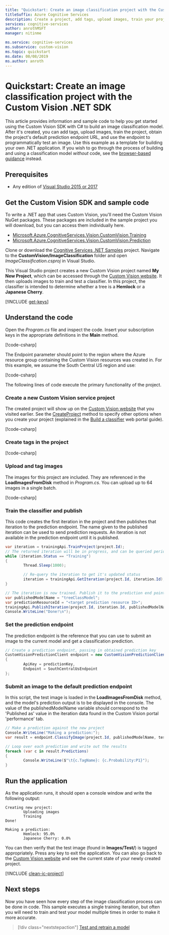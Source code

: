 ```yaml
---
title: "Quickstart: Create an image classification project with the Custom Vision SDK for C#"
titleSuffix: Azure Cognitive Services
description: Create a project, add tags, upload images, train your project, and make a prediction using the .NET SDK with C#.
services: cognitive-services
author: anrothMSFT
manager: nitinme

ms.service: cognitive-services
ms.subservice: custom-vision
ms.topic: quickstart
ms.date: 08/08/2019
ms.author: anroth
---
```

# Quickstart: Create an image classification project with the Custom Vision .NET SDK

This article provides information and sample code to help you get started using the Custom Vision SDK with C# to build an image classification model. After it's created, you can add tags, upload images, train the project, obtain the project's default prediction endpoint URL, and use the endpoint to programmatically test an image. Use this example as a template for building your own .NET application. If you wish to go through the process of building and using a classification model _without_ code, see the [browser-based guidance](getting-started-build-a-classifier.md) instead.

## Prerequisites

- Any edition of [Visual Studio 2015 or 2017](https://www.visualstudio.com/downloads/)

## Get the Custom Vision SDK and sample code

To write a .NET app that uses Custom Vision, you'll need the Custom Vision NuGet packages. These packages are included in the sample project you will download, but you can access them individually here.

- [Microsoft.Azure.CognitiveServices.Vision.CustomVision.Training](https://www.nuget.org/packages/Microsoft.Azure.CognitiveServices.Vision.CustomVision.Training/)
- [Microsoft.Azure.CognitiveServices.Vision.CustomVision.Prediction](https://www.nuget.org/packages/Microsoft.Azure.CognitiveServices.Vision.CustomVision.Prediction/)

Clone or download the [Cognitive Services .NET Samples](https://github.com/Azure-Samples/cognitive-services-dotnet-sdk-samples) project. Navigate to the **CustomVision/ImageClassification** folder and open _ImageClassification.csproj_ in Visual Studio.

This Visual Studio project creates a new Custom Vision project named __My New Project__, which can be accessed through the [Custom Vision website](https://customvision.ai/). It then uploads images to train and test a classifier. In this project, the classifier is intended to determine whether a tree is a __Hemlock__ or a __Japanese Cherry__.

[!INCLUDE [get-keys](includes/get-keys.md)]

## Understand the code

Open the _Program.cs_ file and inspect the code. Insert your subscription keys in the appropriate definitions in the **Main** method.

[!code-csharp[](~/cognitive-services-dotnet-sdk-samples/CustomVision/ImageClassification/Program.cs?range=21-30)]

The Endpoint parameter should point to the region where the Azure resource group containing the Custom Vision resources was created in. For this example, we assume the South Central US region and use:

[!code-csharp[](~/cognitive-services-dotnet-sdk-samples/CustomVision/ImageClassification/Program.cs?range=14-14)]

The following lines of code execute the primary functionality of the project.

### Create a new Custom Vision service project

The created project will show up on the [Custom Vision website](https://customvision.ai/) that you visited earlier. See the [CreateProject](https://docs.microsoft.com/dotnet/api/microsoft.azure.cognitiveservices.vision.customvision.training.customvisiontrainingclientextensions.createproject?view=azure-dotnet#Microsoft_Azure_CognitiveServices_Vision_CustomVision_Training_CustomVisionTrainingClientExtensions_CreateProject_Microsoft_Azure_CognitiveServices_Vision_CustomVision_Training_ICustomVisionTrainingClient_System_String_System_String_System_Nullable_System_Guid__System_String_System_Collections_Generic_IList_System_String__) method to specify other options when you create your project (explained in the [Build a classifier](getting-started-build-a-classifier.md) web portal guide).   

[!code-csharp[](~/cognitive-services-dotnet-sdk-samples/CustomVision/ImageClassification/Program.cs?range=32-34)]

### Create tags in the project

[!code-csharp[](~/cognitive-services-dotnet-sdk-samples/CustomVision/ImageClassification/Program.cs?range=36-38)]

### Upload and tag images

The images for this project are included. They are referenced in the **LoadImagesFromDisk** method in _Program.cs_. You can upload up to 64 images in a single batch.

[!code-csharp[](~/cognitive-services-dotnet-sdk-samples/CustomVision/ImageClassification/Program.cs?range=40-55)]

### Train the classifier and publish

This code creates the first iteration in the project and then publishes that iteration to the prediction endpoint. The name given to the published iteration can be used to send prediction requests. An iteration is not available in the prediction endpoint until it is published.

```csharp
var iteration = trainingApi.TrainProject(project.Id);
// The returned iteration will be in progress, and can be queried periodically to see when it has completed
while (iteration.Status == "Training")
{
        Thread.Sleep(1000);

        // Re-query the iteration to get it's updated status
        iteration = trainingApi.GetIteration(project.Id, iteration.Id);
}

// The iteration is now trained. Publish it to the prediction end point.
var publishedModelName = "treeClassModel";
var predictionResourceId = "<target prediction resource ID>";
trainingApi.PublishIteration(project.Id, iteration.Id, publishedModelName, predictionResourceId);
Console.WriteLine("Done!\n");
```

### Set the prediction endpoint

The prediction endpoint is the reference that you can use to submit an image to the current model and get a classification prediction.

```csharp
// Create a prediction endpoint, passing in obtained prediction key
CustomVisionPredictionClient endpoint = new CustomVisionPredictionClient()
{
        ApiKey = predictionKey,
        Endpoint = SouthCentralUsEndpoint
};
```

### Submit an image to the default prediction endpoint

In this script, the test image is loaded in the **LoadImagesFromDisk** method, and the model's prediction output is to be displayed in the console. The value of the publishedModelName variable should correspond to the 'Published as' value in the iteration data found in the Custom Vision portal 'performance' tab.

```csharp
// Make a prediction against the new project
Console.WriteLine("Making a prediction:");
var result = endpoint.ClassifyImage(project.Id, publishedModelName, testImage);

// Loop over each prediction and write out the results
foreach (var c in result.Predictions)
{
        Console.WriteLine($"\t{c.TagName}: {c.Probability:P1}");
}
```

## Run the application

As the application runs, it should open a console window and write the following output:

```console
Creating new project:
        Uploading images
        Training
Done!

Making a prediction:
        Hemlock: 95.0%
        Japanese Cherry: 0.0%
```

You can then verify that the test image (found in **Images/Test/**) is tagged appropriately. Press any key to exit the application. You can also go back to the [Custom Vision website](https://customvision.ai) and see the current state of your newly created project.

[!INCLUDE [clean-ic-project](includes/clean-ic-project.md)]

## Next steps

Now you have seen how every step of the image classification process can be done in code. This sample executes a single training iteration, but often you will need to train and test your model multiple times in order to make it more accurate.

> [!div class="nextstepaction"]
> [Test and retrain a model](test-your-model.md)
